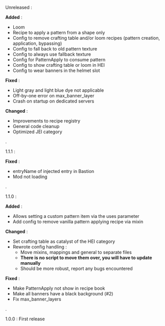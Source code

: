 Unreleased : 

**Added** : 
- Loom
- Recipe to apply a pattern from a shape only
- Config to remove crafting table and/or loom recipes (pattern creation, application, bypassing)
- Config to fall back to old pattern texture
- Config to always use fallback texture
- Config for PatternApply to consume pattern
- Config to show crafting table or loom in HEI
- Config to wear banners in the helmet slot

**Fixed** : 
- Light gray and light blue dye not applicable
- Off-by-one error on max_banner_layer
- Crash on startup on dedicated servers

**Changed** : 
- Improvements to recipe registry
- General code cleanup
- Optimized JEI category

.

1.1.1 :

**Fixed** :

- entryName of injected entry in Bastion
- Mod not loading

.

1.1.0 :

**Added** :
- Allows setting a custom pattern item via the uses parameter
- Add config to remove vanilla pattern applying recipe via mixin

**Changed** : 
- Set crafting table as catalyst of the HEI category
- Rewrote config handling :
    - Move mixins, mappings and general to separate files
    - **There is no script to move them over, you will have to update manually**
    - Should be more robust, report any bugs encountered

**Fixed** :
- Make PatternApply not show in recipe book
- Make all banners have a black background (#2)
- Fix max_banner_layers

.

1.0.0 : 
First release